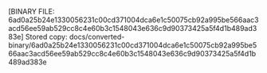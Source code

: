[BINARY FILE: 6ad0a25b24e1330056231c00cd371004dca6e1c50075cb92a995be566aac3acd56ee59ab529cc8c4e60b3c1548043e636c9d90373425a5f4d1b489ad383e]
Stored copy: docs/converted-binary/6ad0a25b24e1330056231c00cd371004dca6e1c50075cb92a995be566aac3acd56ee59ab529cc8c4e60b3c1548043e636c9d90373425a5f4d1b489ad383e
